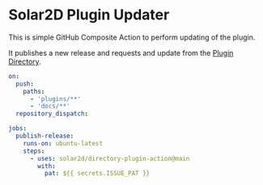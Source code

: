 # Solar2D Plugin Updater

This is simple GitHub Composite Action to perform updating of the plugin.

It publishes a new release and requests and update from the [Plugin Directory](https://plugins.solar2d.com).

```yaml
on:
  push:
    paths:
      - 'plugins/**'
      - 'docs/**'
  repository_dispatch:

jobs:
  publish-release:
    runs-on: ubuntu-latest
    steps:
      - uses: solar2d/directory-plugin-action@main
        with:
          pat: ${{ secrets.ISSUE_PAT }}
      
```
